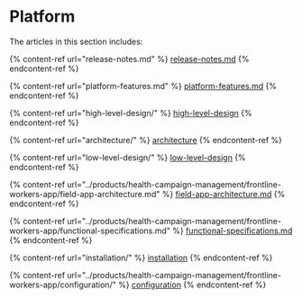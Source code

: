 # Platform

The articles in this section includes:

{% content-ref url="release-notes.md" %}
[release-notes.md](release-notes.md)
{% endcontent-ref %}

{% content-ref url="platform-features.md" %}
[platform-features.md](platform-features.md)
{% endcontent-ref %}

{% content-ref url="high-level-design/" %}
[high-level-design](high-level-design/)
{% endcontent-ref %}

{% content-ref url="architecture/" %}
[architecture](architecture/)
{% endcontent-ref %}

{% content-ref url="low-level-design/" %}
[low-level-design](low-level-design/)
{% endcontent-ref %}

{% content-ref url="../products/health-campaign-management/frontline-workers-app/field-app-architecture.md" %}
[field-app-architecture.md](../products/health-campaign-management/frontline-workers-app/field-app-architecture.md)
{% endcontent-ref %}

{% content-ref url="../products/health-campaign-management/frontline-workers-app/functional-specifications.md" %}
[functional-specifications.md](../products/health-campaign-management/frontline-workers-app/functional-specifications.md)
{% endcontent-ref %}

{% content-ref url="installation/" %}
[installation](installation/)
{% endcontent-ref %}

{% content-ref url="../products/health-campaign-management/frontline-workers-app/configuration/" %}
[configuration](../products/health-campaign-management/frontline-workers-app/configuration/)
{% endcontent-ref %}


